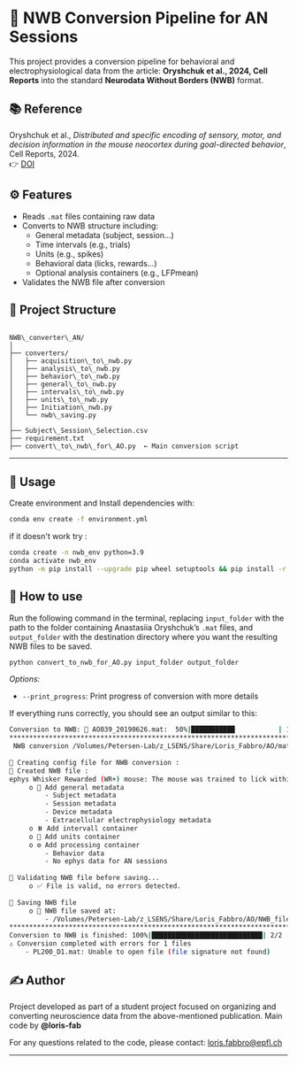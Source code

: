 
# 🧠 NWB Conversion Pipeline for AN Sessions

This project provides a conversion pipeline for behavioral and electrophysiological data from the article: **Oryshchuk et al., 2024, Cell Reports** into the standard **Neurodata Without Borders (NWB)** format.

## 📚 Reference

Oryshchuk et al., *Distributed and specific encoding of sensory, motor, and decision information in the mouse neocortex during goal-directed behavior*, Cell Reports, 2024.  
👉 [DOI](https://doi.org/10.1016/j.celrep.2023.113618)



## ⚙️ Features

- Reads `.mat` files containing raw data  
- Converts to NWB structure including:
  - General metadata (subject, session…)
  - Time intervals (e.g., trials)
  - Units (e.g., spikes)
  - Behavioral data (licks, rewards…)
  - Optional analysis containers (e.g., LFPmean)
- Validates the NWB file after conversion



## 📁 Project Structure

```

NWB\_converter\_AN/
│
├── converters/
│   ├── acquisition\_to\_nwb.py
│   ├── analysis\_to\_nwb.py
│   ├── behavior\_to\_nwb.py
│   ├── general\_to\_nwb.py
│   ├── intervals\_to\_nwb.py
│   ├── units\_to\_nwb.py
│   ├── Initiation\_nwb.py
│   └── nwb\_saving.py
│
├── Subject\_Session\_Selection.csv 
├── requirement.txt
├── convert\_to\_nwb\_for\_AO.py  ← Main conversion script

````

---

## 🚀 Usage

Create environment and Install dependencies with:
```bash
conda env create -f environment.yml
```

if it doesn't work try : 
```bash
conda create -n nwb_env python=3.9
conda activate nwb_env
python -m pip install --upgrade pip wheel setuptools && pip install -r requirements.txt
```

## 🧩 How to use
Run the following command in the terminal, replacing `input_folder` with the path to the folder containing Anastasiia Oryshchuk’s `.mat` files, and `output_folder` with the destination directory where you want the resulting NWB files to be saved.

```bash
python convert_to_nwb_for_AO.py input_folder output_folder
```
*Options:*
* `--print_progress`: Print progress of conversion with more details

If everything runs correctly, you should see an output similar to this:

```bash
Conversion to NWB: 🔁 AO039_20190626.mat:  50%|███████████           | 1/2 [00:00<00:00,  7.01it/s]
**************************************************************************
 NWB conversion /Volumes/Petersen-Lab/z_LSENS/Share/Loris_Fabbro/AO/mat_files/AO039_20190626.mat
 
📃 Creating config file for NWB conversion :
📑 Created NWB file :
ephys Whisker Rewarded (WR+) mouse: The mouse was trained to lick within 1 s following a whisker stimulus (go trials) but not in the absence of the stimulus (no-go trials). High-density extracellular recordings were performed using Neuronexus A1x32-Poly2-10 mm-50 s-177 probes.
     o 📌 Add general metadata
         - Subject metadata
         - Session metadata
         - Device metadata
         - Extracellular electrophysiology metadata
     o ⏸️ Add intervall container
     o 🧠 Add units container
     o ⚙️ Add processing container
         - Behavior data
         - No ephys data for AN sessions
 
🔎 Validating NWB file before saving...
     o ✅ File is valid, no errors detected.
 
💾 Saving NWB file
     o 📂 NWB file saved at:
         - /Volumes/Petersen-Lab/z_LSENS/Share/Loris_Fabbro/AO/NWB_files/AO039_20190626_160524.nwb
**************************************************************************
Conversion to NWB is finished: 100%|████████████████████████████| 2/2 [00:59<00:00, 29.78s/it]
⚠️ Conversion completed with errors for 1 files
    - PL200_D1.mat: Unable to open file (file signature not found)
```




## ✍️ Author

Project developed as part of a student project focused on organizing and converting neuroscience data from the above-mentioned publication.
Main code by **@loris-fab**

For any questions related to the code, please contact: loris.fabbro@epfl.ch


---


